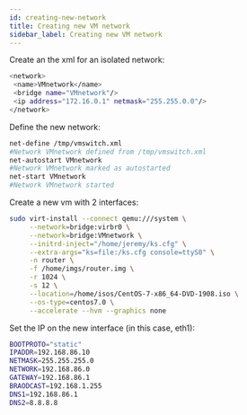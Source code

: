 ```yaml
---
id: creating-new-network
title: Creating new VM network
sidebar_label: Creating new VM network
---
```


Create an the xml for an isolated network:
```bash title="/tmp/VMswitch.xml"
<network>
 <name>VMnetwork</name>
 <bridge name="VMnetwork"/>
 <ip address="172.16.0.1" netmask="255.255.0.0"/>
</network>
```

Define the new network:
```bash title="virsh"
net-define /tmp/vmswitch.xml
#Network VMnetwork defined from /tmp/vmswitch.xml
net-autostart VMnetwork
#Network VMnetwork marked as autostarted
net-start VMnetwork
#Network VMnetwork started
```

Create a new vm with 2 interfaces:
```bash
sudo virt-install --connect qemu:///system \
     --network=bridge:virbr0 \
     --network=bridge:VMnetwork \
     --initrd-inject="/home/jeremy/ks.cfg" \
     --extra-args="ks=file:/ks.cfg console=ttyS0" \
     -n router \
     -f /home/imgs/router.img \
     -r 1024 \
     -s 12 \
     --location=/home/isos/CentOS-7-x86_64-DVD-1908.iso \
     --os-type=centos7.0 \
     --accelerate --hvm --graphics none
```

Set the IP on the new interface (in this case, eth1):
```bash title="/etc/sysconfig/network-scripts/ifcfg-eth1"
BOOTPROTO="static"
IPADDR=192.168.86.10
NETMASK=255.255.255.0
NETWORK=192.168.86.0
GATEWAY=192.168.86.1
BRAODCAST=192.168.1.255
DNS1=192.168.86.1
DNS2=8.8.8.8
```